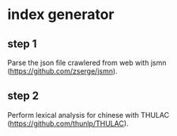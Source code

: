 # index generator
## step 1
Parse the json file crawlered from web with jsmn (https://github.com/zserge/jsmn).  
## step 2
Perform lexical analysis for chinese with THULAC (https://github.com/thunlp/THULAC).  
